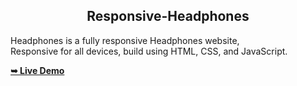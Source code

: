 <h2 align="center">Responsive-Headphones</h2>  

  Headphones is a fully responsive Headphones website, <br />Responsive for all devices, build using HTML, CSS, and JavaScript.

  <a href="https://yujitech.github.io/Responsive-Headphones-Landing-Page-using-HTML-CSS-and-JavaScript-/"><strong>➥ Live Demo</strong></a>  
